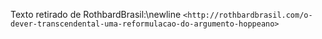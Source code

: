Texto retirado de RothbardBrasil:\newline
`<http://rothbardbrasil.com/o-dever-transcendental-uma-reformulacao-do-argumento-hoppeano>`